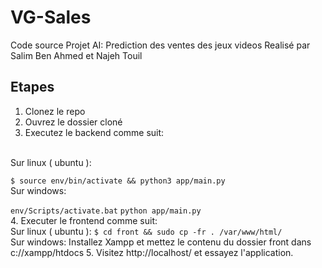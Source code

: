 # VG-Sales

Code source Projet AI: Prediction des ventes des jeux videos
Realisé par Salim Ben Ahmed et Najeh Touil

## Etapes

1. Clonez le repo
2. Ouvrez le dossier cloné
3. Executez le backend comme suit: 
<br />
Sur linux ( ubuntu ): 

`$ source env/bin/activate && python3 app/main.py`
<br />
Sur windows: 
<br />

`env/Scripts/activate.bat`
`python app/main.py`
<br />
4. Executer le frontend comme suit:
<br />
Sur linux ( ubuntu ): `$ cd front && sudo cp -fr . /var/www/html/`
<br />
Sur windows: Installez Xampp et mettez le contenu du dossier front dans c://xampp/htdocs
5. Visitez http://localhost/ et essayez l'application.